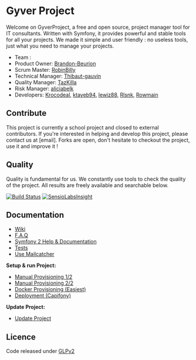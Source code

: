 # Gyver Project

Welcome on GyverProject, a free and open source, project manager tool for IT consultants.
Written with Symfony, it provides powerful and stable tools for all your projects.
We made it simple and user friendly : no useless tools, just what you need to manage your projects.

* Team :
 * Product Owner: [Brandon-Beurion](https://github.com/Brandon-Beurion)
 * Scrum Master: [RobinBilly](https://github.com/RobinBilly)
 * Technical Manager: [Thibaut-gauvin](https://github.com/Thibaut-gauvin)
 * Quality Manager: [TazKilla](https://github.com/TazKilla)
 * Risk Manager: [aliciabelk](https://github.com/aliciabelk)
 * Developers: [Krocodeal](https://github.com/Krocodeal), [ktayeb94](https://github.com/ktayeb94), [lewiz88](https://github.com/lewiz88), [Rlsnk](https://github.com/Rlsnk), [Rowmain](https://github.com/Rowmain)

## Contribute

This project is currently a school project and closed to external contributors. If you're interested in helping and develop this project, please contact us at [email]. Forks are open, don't hesitate to checkout the project, use it and improve it !

## Quality

Quality is fundamental for us. We constantly use tools to check the quality of the project. All results are freely available and searchable below.

[![Build Status](https://travis-ci.org/TechGameCrew/GyverProject.svg)](https://travis-ci.org/TechGameCrew/GyverProject)
[![SensioLabsInsight](https://insight.sensiolabs.com/projects/b7ec2306-4268-4661-b2d3-64e667800a25/mini.png)](https://insight.sensiolabs.com/projects/b7ec2306-4268-4661-b2d3-64e667800a25)

## Documentation

* [Wiki](https://github.com/TechGameCrew/GyverProject/wiki)
* [F.A.Q](app/Resources/doc/faq.md)
* [Symfony 2 Help & Documentation](app/Resources/doc/symfonyDoc.md)
* [Tests](app/Resources/doc/test.md)
* [Use Mailcatcher](app/Resources/doc/mail.md)

**Setup & run Project:**

* [Manual Provisioning 1/2](app/Resources/doc/manual.md)
* [Manual Provisioning 2/2](app/Resources/doc/install.md)
* [Docker Provisioning (Easiest)](app/Resources/doc/docker.md)
* [Deployment (Capifony)](app/Resources/doc/deployment.md)

**Update Project:**

* [Update Project](app/Resources/doc/update.md)

## Licence

Code released under [GLPv2](https://github.com/TechGameCrew/GyverProject/blob/master/LICENSE)
